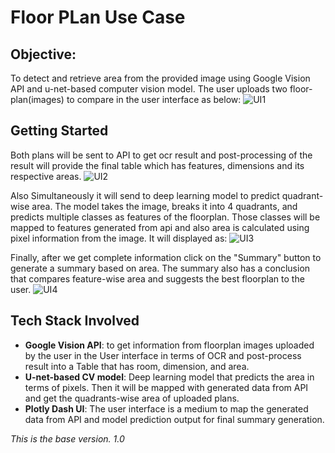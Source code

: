 # Floor PLan Use Case
## Objective:
To detect and retrieve area from the provided image using Google Vision API and u-net-based computer vision model. The user uploads two floor-plan(images) to compare in the user interface as below:
![UI1](https://github.com/vasant1012/floorplan/assets/52622703/2db6c43d-b232-41c4-9e9f-9e908d99c0f4)

## Getting Started
Both plans will be sent to API to get ocr result and post-processing of the result will provide the final table which has features, dimensions and its respective areas.
![UI2](https://github.com/vasant1012/floorplan/assets/52622703/911bdf59-4190-468e-b92f-4566c53dedd4)

Also Simultaneously it will send to deep learning model to predict quadrant-wise area. The model takes the image, breaks it into 4 quadrants, and predicts multiple classes as features of the floorplan. Those classes will be mapped to features generated from api and also area is calculated using pixel information from the image. It will displayed as:
![UI3](https://github.com/vasant1012/floorplan/assets/52622703/93ac59ba-64e0-4085-b985-f9af8b504747)

Finally, after we get complete information click on the "Summary" button to generate a summary based on area. The summary also has a conclusion that compares feature-wise area and suggests the best floorplan to the user.
![UI4](https://github.com/vasant1012/floorplan/assets/52622703/a11c23e8-b0df-4f04-ae24-e0f43e01eea0)

## Tech Stack Involved
- **Google Vision API**: to get information from floorplan images uploaded by the user in the User interface in terms of OCR and post-process result into a Table that has room, dimension, and area.
- **U-net-based CV model**: Deep learning model that predicts the area in terms of pixels. Then it will be mapped with generated data from API and get the quadrants-wise area of uploaded plans.
- **Plotly Dash UI**: The user interface is a medium to map the generated data from API and model prediction output for final summary generation.

*This is the base version. 1.0*
